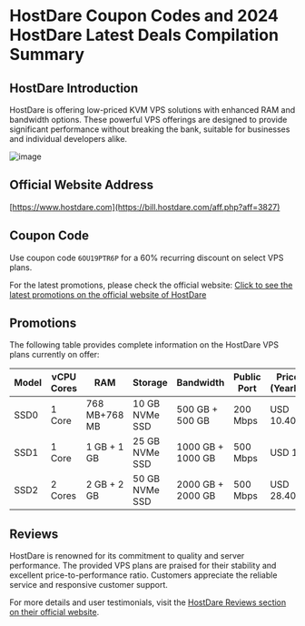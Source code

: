 # HostDare Coupon Codes and 2024 HostDare Latest Deals Compilation Summary

## HostDare Introduction
HostDare is offering low-priced KVM VPS solutions with enhanced RAM and bandwidth options. These powerful VPS offerings are designed to provide significant performance without breaking the bank, suitable for businesses and individual developers alike.

![image](https://github.com/coyullinsnina/HostDare/assets/167744842/7880ed0b-9e06-4a72-a1cc-3f0eaba442eb)

## Official Website Address
[https://www.hostdare.com](https://bill.hostdare.com/aff.php?aff=3827)

## Coupon Code
Use coupon code `6OU19PTR6P` for a 60% recurring discount on select VPS plans. 

For the latest promotions, please check the official website: [Click to see the latest promotions on the official website of HostDare](https://bill.hostdare.com/aff.php?aff=3827)

## Promotions
The following table provides complete information on the HostDare VPS plans currently on offer:

| Model | vCPU Cores | RAM          | Storage         | Bandwidth           | Public Port | Price (Yearly)  |
|-------|------------|--------------|-----------------|---------------------|-------------|-----------------|
| SSD0  | 1 Core     | 768 MB+768 MB| 10 GB NVMe SSD  | 500 GB + 500 GB     | 200 Mbps    | USD 10.40       |
| SSD1  | 1 Core     | 1 GB + 1 GB  | 25 GB NVMe SSD  | 1000 GB + 1000 GB   | 500 Mbps    | USD 16          |
| SSD2  | 2 Cores    | 2 GB + 2 GB  | 50 GB NVMe SSD  | 2000 GB + 2000 GB   | 500 Mbps    | USD 28.40       |

## Reviews
HostDare is renowned for its commitment to quality and server performance. The provided VPS plans are praised for their stability and excellent price-to-performance ratio. Customers appreciate the reliable service and responsive customer support.

For more details and user testimonials, visit the [HostDare Reviews section on their official website](https://bill.hostdare.com/aff.php?aff=3827).

